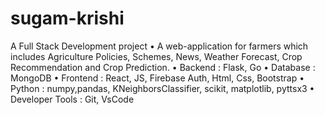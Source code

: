 # sugam-krishi
A Full Stack Development project
• A web-application for farmers which includes Agriculture Policies,
Schemes, News, Weather Forecast, Crop Recommendation and Crop
Prediction.
• Backend : Flask, Go
• Database : MongoDB
• Frontend : React, JS, Firebase Auth, Html, Css, Bootstrap
• Python : numpy,pandas, KNeighborsClassifier, scikit, matplotlib,
pyttsx3
• Developer Tools : Git, VsCode

